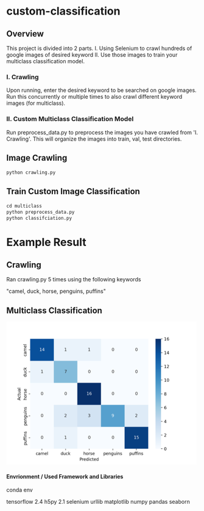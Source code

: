 ﻿# custom-classification

## Overview
This project is divided into 2 parts.
I. Using Selenium to crawl hundreds of google images of desired keyword 
II. Use those images to train your multiclass classification model. 



### I. Crawling
Upon running, enter the desired keyword to be searched on google images.
Run this concurrently or multiple times to also crawl different keyword images (for multiclass).



### II. Custom Multiclass Classification Model
Run preprocess_data.py to preprocess the images you have crawled from 'I. Crawling'.
This will organize the images into train, val, test directories.



## Image Crawling

```
python crawling.py
```

## Train Custom Image Classification 

```
cd multiclass
python preprocess_data.py
python classifciation.py
```



# Example Result

## Crawling
Ran crawling.py 5 times using the following keywords

"camel, duck, horse, penguins, puffins"

## Multiclass Classification
  <img src="/result.png" width="500" title="Confusion Matrix">




#### Envrionment / Used Framework and Libraries
conda env

tensorflow 2.4
h5py 2.1 
selenium 
urllib
matplotlib
numpy
pandas
seaborn
